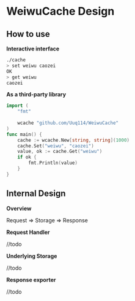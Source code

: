 # WeiwuCache Design

## How to use
**Interactive interface**
```bash
./cache
> set weiwu caozei
OK
> get weiwu
caozei
```

**As a third-party library**
```go
import (
    "fmt"
	
    wcache "github.com/Uuq114/WeiwuCache"
)
func main() {
    cache := wcache.New[string, string](1000)
    cache.Set("weiwu", "caozei")
    value, ok := cache.Get("weiwu")
    if ok {
        fmt.Println(value)	
    }
}
```

## Internal Design
**Overview**

Request => Storage => Response

**Request Handler**

//todo

**Underlying Storage**

//todo

**Response exporter**

//todo

## 